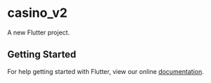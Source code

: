 # casino_v2

A new Flutter project.

## Getting Started

For help getting started with Flutter, view our online
[documentation](https://flutter.io/).
